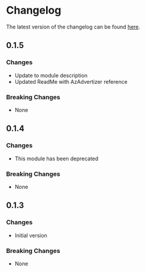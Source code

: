 # Changelog

The latest version of the changelog can be found [here](https://github.com/Azure/bicep-registry-modules/blob/main/avm/ptn/azd/ml-project/CHANGELOG.md).

## 0.1.5

### Changes

- Update to module description
- Updated ReadMe with AzAdvertizer reference

### Breaking Changes

- None

## 0.1.4

### Changes

- This module has been deprecated

### Breaking Changes

- None

## 0.1.3

### Changes

- Initial version

### Breaking Changes

- None
